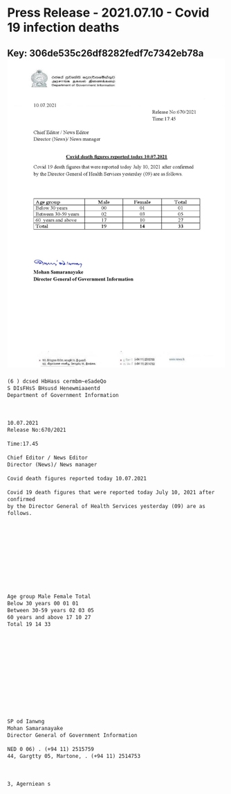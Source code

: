 # Press Release - 2021.07.10 - Covid 19 infection deaths 
Key: 306de535c26df8282fedf7c7342eb78a 
![img](img/306de535c26df8282fedf7c7342eb78a.jpg)
---
```
(6 ) dcsed HbHass cermbm~eSadeQo
S DIsFHsS BHsusd Henewmiaaentd
Department of Government Information

 

10.07.2021
Release No:670/2021

Time:17.45

Chief Editor / News Editor
Director (News)/ News manager

Covid death figures reported today 10.07.2021

Covid 19 death figures that were reported today July 10, 2021 after confirmed
by the Director General of Health Services yesterday (09) are as follows.

 

 

 

 

 

Age group Male Female Total
Below 30 years 00 01 01
Between 30-59 years 02 03 05
60 years and above 17 10 27
Total 19 14 33

 

 

 

 

 

 

SP od Ianwng
Mohan Samaranayake
Director General of Government Information

NED 0 06) . (+94 11) 2515759
44, Gargtty 05, Martone, . (+94 11) 2514753

   

3, Agerniean s

```
